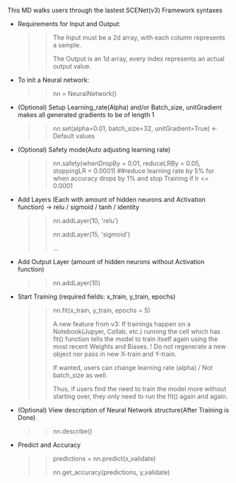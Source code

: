 This MD walks users through the lastest SCENet(v3) Framework syntaxes
* Requirements for Input and Output:
  >> The Input must be a 2d array, with each column represents a sample.
  >> 
  >> The Output is an 1d array, every index represents an actual output value.
* To init a Neural network:
  >> nn = NeuralNetwork()
* (Optional) Setup Learning_rate(Alpha) and/or Batch_size, unitGradient makes all generated gradients to be of length 1
  >> nn.set(alpha=0.01, batch_size=32, unitGradient=True) <- Default values
* (Optional) Safety mode(Auto adjusting learning rate)
  >> nn.safety(whenDropBy = 0.01, reduceLRBy = 0.05, stoppingLR = 0.0001) ##reduce learning rate by 5% for when accuracy drops by 1% and stop Training if lr <= 0.0001
  >> 
* Add Layers (Each with amount of hidden neurons and Activation function)
  -> relu / sigmoid / tanh / identity
  >> nn.addLayer(10, 'relu')
  >> 
  >> nn.addLayer(15, 'sigmoid')
  >> 
  >> ...
* Add Output Layer (amount of hidden neurons without Activation function)
  >> nn.addLayer(10)
* Start Training (required fields: x_train, y_train, epochs)
  >> nn.fit(x_train, y_train, epochs = 5)
  >> 
  >> A new feature from v3: If trainings happen on a Notebook(Jupyer, Collab, etc.) running the cell which has fit() function tells the model to train itself again using the most recent Weights and Biases. ! Do not regenerate a new object nor pass in new X-train and Y-train.
  >>
  >> If wanted, users can change learning rate (alpha) / Not batch_size as well.
  >> 
  >> Thus, if users find the need to train the model more without starting over, they only need to run the fit() again and again.
* (Optional) View description of Neural Network structure(After Training is Done)
  >> nn.describe()
* Predict and Accuracy
  >> predictions = nn.predict(x_validate)
  >> 
  >> nn.get_accuracy(predictions, y_validate)
